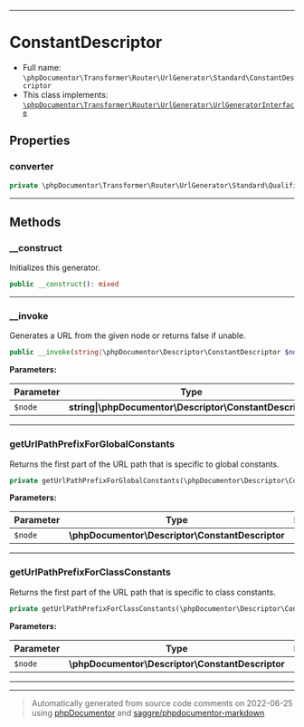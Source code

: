 ***

# ConstantDescriptor





* Full name: `\phpDocumentor\Transformer\Router\UrlGenerator\Standard\ConstantDescriptor`
* This class implements:
[`\phpDocumentor\Transformer\Router\UrlGenerator\UrlGeneratorInterface`](../UrlGeneratorInterface.md)



## Properties


### converter



```php
private \phpDocumentor\Transformer\Router\UrlGenerator\Standard\QualifiedNameToUrlConverter $converter
```






***

## Methods


### __construct

Initializes this generator.

```php
public __construct(): mixed
```











***

### __invoke

Generates a URL from the given node or returns false if unable.

```php
public __invoke(string|\phpDocumentor\Descriptor\ConstantDescriptor $node): string|false
```








**Parameters:**

| Parameter | Type | Description |
|-----------|------|-------------|
| `$node` | **string&#124;\phpDocumentor\Descriptor\ConstantDescriptor** |  |




***

### getUrlPathPrefixForGlobalConstants

Returns the first part of the URL path that is specific to global constants.

```php
private getUrlPathPrefixForGlobalConstants(\phpDocumentor\Descriptor\ConstantDescriptor $node): string
```








**Parameters:**

| Parameter | Type | Description |
|-----------|------|-------------|
| `$node` | **\phpDocumentor\Descriptor\ConstantDescriptor** |  |




***

### getUrlPathPrefixForClassConstants

Returns the first part of the URL path that is specific to class constants.

```php
private getUrlPathPrefixForClassConstants(\phpDocumentor\Descriptor\ConstantDescriptor $node): string
```








**Parameters:**

| Parameter | Type | Description |
|-----------|------|-------------|
| `$node` | **\phpDocumentor\Descriptor\ConstantDescriptor** |  |




***


***
> Automatically generated from source code comments on 2022-06-25 using [phpDocumentor](http://www.phpdoc.org/) and [saggre/phpdocumentor-markdown](https://github.com/Saggre/phpDocumentor-markdown)
